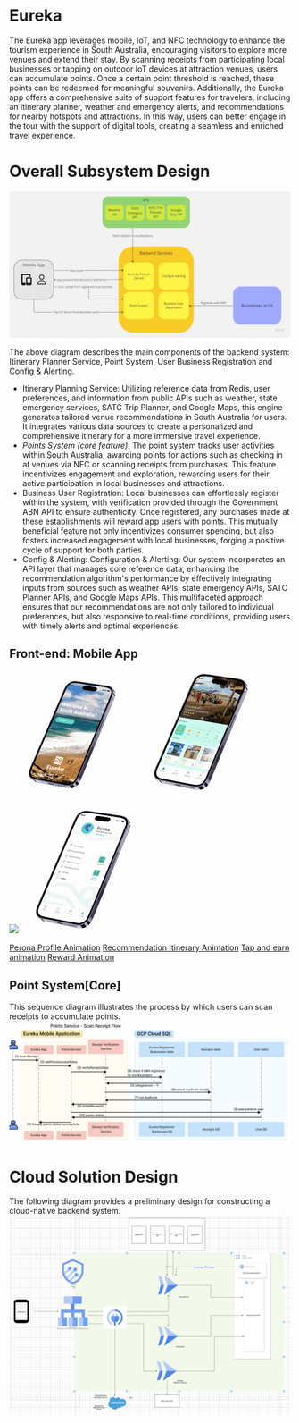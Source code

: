 # Eureka
The Eureka app leverages mobile, IoT, and NFC technology to enhance the tourism experience in South Australia, encouraging visitors to explore more venues and extend their stay. By scanning receipts from participating local businesses or tapping on outdoor IoT devices at attraction venues, users can accumulate points. Once a certain point threshold is reached, these points can be redeemed for meaningful souvenirs. Additionally, the Eureka app offers a comprehensive suite of support features for travelers, including an itinerary planner, weather and emergency alerts, and recommendations for nearby hotspots and attractions. In this way, users can better engage in the tour with the support of digital tools, creating a seamless and enriched travel experience.

# Overall Subsystem Design

![subsystem design](https://github.com/Stanford-Peng/eureka/blob/main/pictures/subsystem-design.jpg?raw=true)

The above diagram describes the main components of the backend system: Itinerary Planner Service, Point System, User Business Registration and Config & Alerting.

- Itinerary Planning Service: Utilizing reference data from Redis, user preferences, and information from public APIs such as weather, state emergency services, SATC Trip Planner, and Google Maps, this engine generates tailored venue recommendations in South Australia for users. It integrates various data sources to create a personalized and comprehensive itinerary for a more immersive travel experience.
- *Points System (core feature)*: The point system tracks user activities within South Australia, awarding points for actions such as checking in at venues via NFC or scanning receipts from purchases. This feature incentivizes engagement and exploration, rewarding users for their active participation in local businesses and attractions.
- Business User Registration: Local businesses can effortlessly register within the system, with verification provided through the Government ABN API to ensure authenticity. Once registered, any purchases made at these establishments will reward app users with points. This mutually beneficial feature not only incentivizes consumer spending, but also fosters increased engagement with local businesses, forging a positive cycle of support for both parties.
- Config & Alerting: Configuration & Alerting: Our system incorporates an API layer that manages core reference data, enhancing the recommendation algorithm's performance by effectively integrating inputs from sources such as weather APIs, state emergency APIs, SATC Planner APIs, and Google Maps APIs. This multifaceted approach ensures that our recommendations are not only tailored to individual preferences, but also responsive to real-time conditions, providing users with timely alerts and optimal experiences.


## Front-end: Mobile App

<p float="left">
      <img src="https://github.com/Stanford-Peng/eureka/blob/main/pictures/Persona%20Profile%20animation.gif?raw=true" width="45%"/>
      <img src="https://github.com/Stanford-Peng/eureka/blob/main/pictures/Recommendation%20and%20Itenerary%20animation.gif?raw=true" width="45%"/>
</p>

<p float="left">
      <img src="https://github.com/Stanford-Peng/eureka/assets/38175724/ad5ca79a-ed92-4363-8fed-146826bd7340" width="45%"/>
      <img src="https://github.com/Stanford-Peng/eureka/blob/main/pictures/reward%20animation.gif?raw=true" width="45%"/>
</p>


[Perona Profile Animation](https://github.com/Stanford-Peng/eureka/blob/main/pictures/Persona%20Profile%20animation.gif?raw=true)
[Recommendation Itinerary Animation](https://github.com/Stanford-Peng/eureka/blob/main/pictures/Recommendation%20and%20Itenerary%20animation.gif?raw=true)
[Tap and earn animation](https://github.com/Stanford-Peng/eureka/assets/38175724/ad5ca79a-ed92-4363-8fed-146826bd7340)
[Reward Animation](https://github.com/Stanford-Peng/eureka/blob/main/pictures/reward%20animation.gif?raw=true)




## Point System[Core]
This sequence diagram illustrates the process by which users can scan receipts to accumulate points.
![subsystem design](https://github.com/Stanford-Peng/eureka/blob/main/pictures/PointSystem.png?raw=true)

# Cloud Solution Design
The following diagram provides a preliminary design for constructing a cloud-native backend system.
![Cloud Solution Design](https://github.com/Stanford-Peng/eureka/blob/main/pictures/eureka.drawio.png?raw=true)




